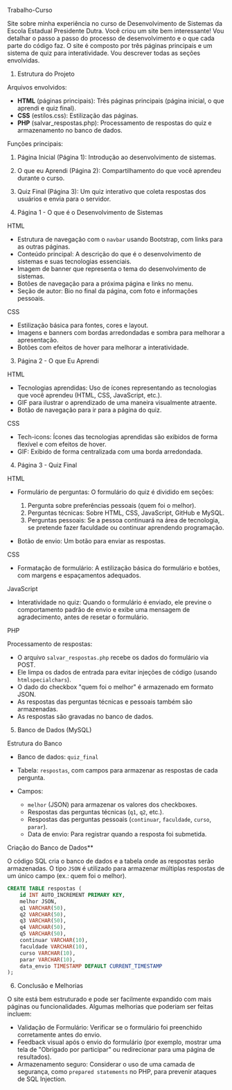Trabalho-Curso

Site sobre minha experiência no curso de Desenvolvimento de Sistemas da Escola Estadual Presidente Dutra.
Você criou um site bem interessante! Vou detalhar o passo a passo do processo de desenvolvimento e o que cada parte do código faz. O site é composto por três páginas principais e um sistema de quiz para interatividade. Vou descrever todas as seções envolvidas.

1. Estrutura do Projeto

Arquivos envolvidos:

* **HTML** (páginas principais): Três páginas principais (página inicial, o que aprendi e quiz final).
* **CSS** (estilos.css): Estilização das páginas.
* **PHP** (salvar\_respostas.php): Processamento de respostas do quiz e armazenamento no banco de dados.

Funções principais:

1. Página Inicial (Página 1): Introdução ao desenvolvimento de sistemas.
2. O que eu Aprendi (Página 2): Compartilhamento do que você aprendeu durante o curso.
3. Quiz Final (Página 3): Um quiz interativo que coleta respostas dos usuários e envia para o servidor.

2. Página 1 - O que é o Desenvolvimento de Sistemas

HTML

* Estrutura de navegação com o `navbar` usando Bootstrap, com links para as outras páginas.
* Conteúdo principal: A descrição do que é o desenvolvimento de sistemas e suas tecnologias essenciais.
* Imagem de banner que representa o tema do desenvolvimento de sistemas.
* Botões de navegação para a próxima página e links no menu.
* Seção de autor: Bio no final da página, com foto e informações pessoais.

CSS

* Estilização básica para fontes, cores e layout.
* Imagens e banners com bordas arredondadas e sombra para melhorar a apresentação.
* Botões com efeitos de hover para melhorar a interatividade.

3. Página 2 - O que Eu Aprendi

HTML

* Tecnologias aprendidas: Uso de ícones representando as tecnologias que você aprendeu (HTML, CSS, JavaScript, etc.).
* GIF para ilustrar o aprendizado de uma maneira visualmente atraente.
* Botão de navegação para ir para a página do quiz.
  
CSS

* Tech-icons: Ícones das tecnologias aprendidas são exibidos de forma flexível e com efeitos de hover.
* GIF: Exibido de forma centralizada com uma borda arredondada.

 4. Página 3 - Quiz Final

HTML

* Formulário de perguntas: O formulário do quiz é dividido em seções:

  1. Pergunta sobre preferências pessoais (quem foi o melhor).
  2. Perguntas técnicas: Sobre HTML, CSS, JavaScript, GitHub e MySQL.
  3. Perguntas pessoais: Se a pessoa continuará na área de tecnologia, se pretende fazer faculdade ou continuar aprendendo programação.
* Botão de envio: Um botão para enviar as respostas.

CSS

* Formatação de formulário: A estilização básica do formulário e botões, com margens e espaçamentos adequados.

JavaScript

* Interatividade no quiz: Quando o formulário é enviado, ele previne o comportamento padrão de envio e exibe uma mensagem de agradecimento, antes de resetar o formulário.

PHP

Processamento de respostas:

  * O arquivo `salvar_respostas.php` recebe os dados do formulário via POST.
  * Ele limpa os dados de entrada para evitar injeções de código (usando `htmlspecialchars`).
  * O dado do checkbox "quem foi o melhor" é armazenado em formato JSON.
  * As respostas das perguntas técnicas e pessoais também são armazenadas.
  * As respostas são gravadas no banco de dados.

5. Banco de Dados (MySQL)

Estrutura do Banco

* Banco de dados: `quiz_final`
* Tabela: `respostas`, com campos para armazenar as respostas de cada pergunta.
* Campos:

  * `melhor` (JSON) para armazenar os valores dos checkboxes.
  * Respostas das perguntas técnicas (`q1`, `q2`, etc.).
  * Respostas das perguntas pessoais (`continuar`, `faculdade`, `curso`, `parar`).
  * Data de envio: Para registrar quando a resposta foi submetida.

Criação do Banco de Dados**

O código SQL cria o banco de dados e a tabela onde as respostas serão armazenadas. O tipo `JSON` é utilizado para armazenar múltiplas respostas de um único campo (ex.: quem foi o melhor).

```sql
CREATE TABLE respostas (
    id INT AUTO_INCREMENT PRIMARY KEY,
    melhor JSON,
    q1 VARCHAR(50),
    q2 VARCHAR(50),
    q3 VARCHAR(50),
    q4 VARCHAR(50),
    q5 VARCHAR(50),
    continuar VARCHAR(10),
    faculdade VARCHAR(10),
    curso VARCHAR(10),
    parar VARCHAR(10),
    data_envio TIMESTAMP DEFAULT CURRENT_TIMESTAMP
);
```

6. Conclusão e Melhorias

O site está bem estruturado e pode ser facilmente expandido com mais páginas ou funcionalidades. Algumas melhorias que poderiam ser feitas incluem:

* Validação de Formulário: Verificar se o formulário foi preenchido corretamente antes do envio.
* Feedback visual após o envio do formulário (por exemplo, mostrar uma tela de "Obrigado por participar" ou redirecionar para uma página de resultados).
* Armazenamento seguro: Considerar o uso de uma camada de segurança, como `prepared statements` no PHP, para prevenir ataques de SQL Injection.


